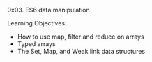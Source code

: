 0x03. ES6 data manipulation

Learning Objectives:
- How to use map, filter and reduce on arrays
- Typed arrays
- The Set, Map, and Weak link data structures
